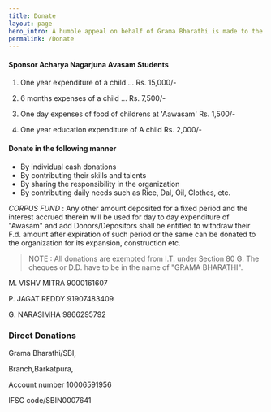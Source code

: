 ```yaml
---
title: Donate
layout: page
hero_intro: A humble appeal on behalf of Grama Bharathi is made to the generosity of the donors, contributors, philanthrophists to extend their co-operation
permalink: /Donate
---
```


#### Sponsor Acharya Nagarjuna Avasam Students


1. One year expenditure of a child ... Rs. 15,000/-

2. 6 months expenses of a child ... Rs. 7,500/-

3. One day expenses of food of childrens at 'Aawasam' Rs. 1,500/-

4. One year education expenditure of A child Rs. 2,000/-

####  Donate in the following manner

 - By individual cash donations
 - By contributing their skills and talents
 - By sharing the responsibility in the organization
 - By contributing daily needs such as Rice, Dal, Oil, Clothes, etc.

*CORPUS FUND* : Any other amount deposited for a fixed period and the interest accrued therein will be used for day to day expenditure of "Awasam" and add Donors/Depositors shall be entitled to withdraw their F.d. amount after expiration of such period or the same can be donated to the organization for its expansion, construction etc.

> NOTE : All donations are exempted from I.T. under Section 80 G. The cheques or D.D. have to be in the name of "GRAMA BHARATHI".


M. VISHV MITRA
9000161607

P. JAGAT REDDY
91907483409

G. NARASIMHA
 9866295792

###  Direct Donations

Grama Bharathi/SBI, 

Branch,Barkatpura, 

Account number 10006591956 

IFSC code/SBIN0007641
